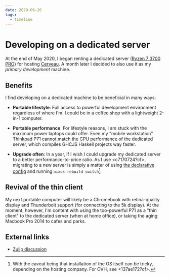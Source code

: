 ```yaml
---
date: 2020-06-26
tags:
  - timeline
---
```


# Developing on a dedicated server


At the end of May 2020, I began renting a dedicated server ([Ryzen 7 3700 PRO](https://www.ovh.com/ca/en/dedicated-servers/infra/infra-limited-edition-2/)) for hosting [Cerveau](https://neuron.zettel.page/041726b3.html). A month later I decided to also use it as my *primary development* machine.

## Benefits

I find developing on a dedicated machine to be beneficial in many ways:

* **Portable lifestyle**: Full access to powerful development environment regardless of where I'm. I could be in a coffee shop with a lightweight 2-in-1 computer.

* **Portable performance**: For lifestyle reasons, I am stuck with the maximum power laptops could offer. Even my "mobile workstation" Thinkpad P71 cannot match the CPU performance of the dedicated server, which compiles GHCJS Haskell projects way faster.

* **Upgrade often**: In a year, if I wish I could upgrade my dedicated server to a better performance-to-price ratio. As I use <c7170724?cf>, migrating to a new server is simply a matter of using [the declarative config](https://github.com/srid/nix-config) and running `nixos-rebuild switch`[^install].

## Revival of the thin client

My next portable computer will likely be a Chromebook with retina-quality display and Thunderbolt support (for connecting to the 5k display). At the moment, however, I'm content with using the too-powerful P71 as a "thin client" to the dedicated server (when at home office), or taking the aging Macbook Pro 2014 to cafes and parks.

## External links

* [Zulip discussion](https://funprog.srid.ca/haskell/developing-on-dedicated-server.html)

[^install]: With the caveat being that installation of the OS itself can be tricky, depending on the hosting company. For OVH, see <137ae172?cf>.